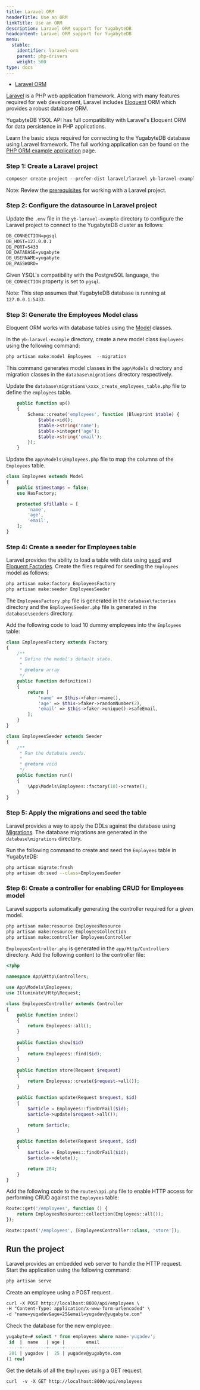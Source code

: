 ```yaml
---
title: Laravel ORM
headerTitle: Use an ORM
linkTitle: Use an ORM
description: Laravel ORM support for YugabyteDB
headcontent: Laravel ORM support for YugabyteDB
menu:
  stable:
    identifier: laravel-orm
    parent: php-drivers
    weight: 500
type: docs
---
```


<ul class="nav nav-tabs-alt nav-tabs-yb">

  <li >
    <a href="../laravel/" class="nav-link active">
      Laravel ORM
    </a>
  </li>
</ul>

[Laravel](https://laravel.com/docs/10.x/readme) is a PHP web application framework. Along with many features required for web development, Laravel includes [Eloquent](https://laravel.com/docs/10.x/eloquent#introduction) ORM which provides a robust database ORM.

YugabyteDB YSQL API has full compatibility with Laravel's Eloquent ORM for data persistence in PHP applications.

Learn the basic steps required for connecting to the YugabyteDB database using Laravel framework. The full working application can be found on the [PHP ORM example application](../../orms/php/ysql-laravel/) page.

### Step 1: Create a Laravel project

```txt
composer create-project --prefer-dist laravel/laravel yb-laravel-example
```

Note: Review the [prerequisites](../../orms/php/ysql-laravel/#prerequisites) for working with a Laravel project.

### Step 2: Configure the datasource in Laravel project

Update the `.env` file in the `yb-laravel-example` directory to configure the Laravel project to connect to the YugabyteDB cluster as follows:

```txt
DB_CONNECTION=pgsql
DB_HOST=127.0.0.1
DB_PORT=5433
DB_DATABASE=yugabyte
DB_USERNAME=yugabyte
DB_PASSWORD=
```

Given YSQL's compatibility with the PostgreSQL language, the `DB_CONNECTION`  property is set to `pgsql`.

Note: This step assumes that YugabyteDB database is running at `127.0.0.1:5433`.

### Step 3: Generate the Employees Model class

Eloquent ORM works with database tables using the [Model](https://laravel.com/docs/10.x/eloquent#generating-model-classes) classes.

In the `yb-laravel-example` directory, create a new model class `Employees` using the following command:

```php
php artisan make:model Employees  --migration
```

This command generates model classes in the `app\Models` directory and migration classes in the `database\migrations` directory respectively.

Update the `database\migrations\xxxx_create_employees_table.php` file to define the `employees` table.

```php
    public function up()
    {
        Schema::create('employees', function (Blueprint $table) {
            $table->id();
            $table->string('name');
            $table->integer('age');
            $table->string('email');
        });
    }
```

Update the `app\Models\Employees.php` file to map the columns of the `Employees` table.

```php
class Employees extends Model
{
    public $timestamps = false;
    use HasFactory;

    protected $fillable = [
        'name',
        'age',
        'email',
    ];
}
```

### Step 4: Create a seeder for Employees table

Laravel provides the ability to load a table with data using [seed](https://laravel.com/docs/10.x/seeding) and [Eloquent Factories](https://laravel.com/docs/10.x/eloquent-factories). Create the files required for seeding the `Employees` model as follows:

```txt
php artisan make:factory EmployeesFactory
php artisan make:seeder EmployeesSeeder
```

The `EmployeesFactory.php` file is generated in the `database\factories` directory and the `EmployeesSeeder.php` file is generated in the `database\seeders` directory.

Add the following code to load 10 dummy employees into the `Employees` table:

```php
class EmployeesFactory extends Factory
{
    /**
     * Define the model's default state.
     *
     * @return array
     */
    public function definition()
    {
        return [
            'name' => $this->faker->name(),
            'age' => $this->faker->randomNumber(2),
            'email' => $this->faker->unique()->safeEmail,
        ];
    }
}

```

```php
class EmployeesSeeder extends Seeder
{
    /**
     * Run the database seeds.
     *
     * @return void
     */
    public function run()
    {
        \App\Models\Employees::factory(10)->create();
    }
}
```

### Step 5: Apply the migrations and seed the table

Laravel provides a way to apply the DDLs against the database using [Migrations](https://laravel.com/docs/10.x/migrations). The database migrations are generated in the `database\migrations` directory. 

Run the following command to create and seed the `Employees` table in YugabyteDB:

```sh
php artisan migrate:fresh
php artisan db:seed --class=EmployeesSeeder
```

### Step 6: Create a controller for enabling CRUD for Employees model

Laravel supports automatically generating the controller required for a given model.

```sh
php artisan make:resource EmployeesResource
php artisan make:resource EmployeesCollection
php artisan make:controller EmployeesController
```

`EmployeesController.php` is generated in the `app/Http/Controllers` directory. Add the following content to the controller file:

```php
<?php

namespace App\Http\Controllers;

use App\Models\Employees;
use Illuminate\Http\Request;

class EmployeesController extends Controller
{
    public function index()
    {
        return Employees::all();
    }
 
    public function show($id)
    {
        return Employees::find($id);
    }

    public function store(Request $request)
    {
        return Employees::create($request->all());
    }

    public function update(Request $request, $id)
    {
        $article = Employees::findOrFail($id);
        $article->update($request->all());

        return $article;
    }

    public function delete(Request $request, $id)
    {
        $article = Employees::findOrFail($id);
        $article->delete();

        return 204;
    }
}
```

Add the following code to the `routes\api.php` file to enable HTTP access for performing CRUD against the `Employees` table:

```php
Route::get('/employees', function () {
    return EmployeesResource::collection(Employees::all());
});

Route::post('/employees', [EmployeesController::class, 'store']);
```

## Run the project

Laravel provides an embedded web server to handle the HTTP request. Start the application using the following command:

```txt
php artisan serve
```

Create an employee using a POST request.

```txt
curl -X POST http://localhost:8000/api/employees \
-H "Content-Type: application/x-www-form-urlencoded" \
-d "name=yugadev&age=25&email=yugadev@yugabyte.com"
```

Check the database for the new employee:

```sql
yugabyte=# select * from employees where name='yugadev';
 id  |  name   | age |        email
-----+---------+-----+----------------------
 201 | yugadev |  25 | yugadev@yugabyte.com
(1 row)
```

Get the details of all the `Employees` using a GET request.

```txt
curl  -v -X GET http://localhost:8000/api/employees
```